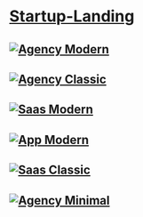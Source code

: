 # [Startup-Landing](https://startuplanding.redq.io)

[![Agency Modern](https://s3.amazonaws.com/redqteam.com/startupio/agency-modern.png)](https://startup-agency-modern.vercel.app)
---

[![Agency Classic](https://s3.amazonaws.com/redqteam.com/startupio/agency-classic.png)](https://startup-agency-classic.vercel.app)
---

[![Saas Modern](https://s3.amazonaws.com/redqteam.com/startupio/saas-moden.png)](https://startup-saas-modern.vercel.app)
---

[![App Modern](https://s3.amazonaws.com/redqteam.com/startupio/app-modern.png)](https://startup-app-modern.vercel.app)
---

[![Saas Classic](https://s3.amazonaws.com/redqteam.com/startupio/saas-classic.png)](https://startup-saas-classic.vercel.app)
---

[![Agency Minimal](https://s3.amazonaws.com/redqteam.com/startupio/agency-minimal.png)](https://startup-agency-minimal.vercel.app)
---


